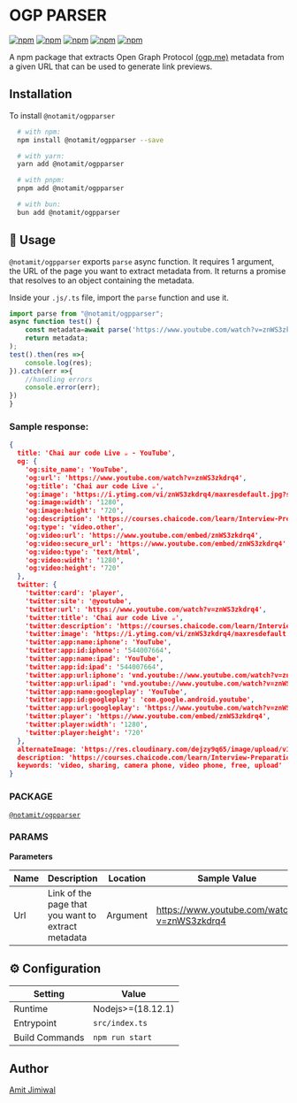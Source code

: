 # OGP PARSER
[![npm](https://img.shields.io/npm/v/@notamit/ogpparser)](https://www.npmjs.com/package/@notamit/ogpparser)
[![npm](https://img.shields.io/npm/dt/@notamit/ogpparser)](https://www.npmjs.com/package/@notamit/ogpparser)
[![npm](https://img.shields.io/npm/l/@notamit/ogpparser)](https://www.npmjs.com/package/@notamit/ogpparser)
[![npm](https://img.shields.io/bundlephobia/min/@notamit/ogpparser)](https://www.npmjs.com/package/@notamit/ogpparser)
[![npm](https://img.shields.io/npm/types/@notamit/ogpparser)](https://www.npmjs.com/package/@notamit/ogpparser)

A npm package that extracts Open Graph Protocol [(ogp.me)](https://ogp.me) metadata from a given URL that can be used to generate link previews.

## Installation
To install `@notamit/ogpparser`

```bash
  # with npm:
  npm install @notamit/ogpparser --save

  # with yarn:
  yarn add @notamit/ogpparser

  # with pnpm:
  pnpm add @notamit/ogpparser

  # with bun:
  bun add @notamit/ogpparser
```

## 🧰  Usage
`@notamit/ogpparser` exports `parse` async function. It requires 1 argument, the URL of the page you want to extract metadata from. It returns a promise that resolves to an object containing the metadata.

Inside your `.js/.ts` file, import the `parse` function and use it.
```js
import parse from "@notamit/ogpparser";
async function test() {
    const metadata=await parse('https://www.youtube.com/watch?v=znWS3zkdrq4');
    return metadata;
);
test().then(res =>{
    console.log(res);
}).catch(err =>{
    //handling errors
    console.error(err);
})
}
```` 
### Sample response:
```json
{
  title: 'Chai aur code Live ☕️ - YouTube',
  og: {
    'og:site_name': 'YouTube',
    'og:url': 'https://www.youtube.com/watch?v=znWS3zkdrq4',
    'og:title': 'Chai aur code Live ☕️',
    'og:image': 'https://i.ytimg.com/vi/znWS3zkdrq4/maxresdefault.jpg?sqp=-oaymwEmCIAKENAF8quKqQMa8AEB-AH-CYAC0AWKAgwIABABGGUgUShHMA8=&rs=AOn4CLBXY4-LhSGoyrs_IWkZeZzimQIANA',
    'og:image:width': '1280',
    'og:image:height': '720',
    'og:description': 'https://courses.chaicode.com/learn/Interview-Preparation-With-JavascriptCoupon: YOUTUBE200',
    'og:type': 'video.other',
    'og:video:url': 'https://www.youtube.com/embed/znWS3zkdrq4',
    'og:video:secure_url': 'https://www.youtube.com/embed/znWS3zkdrq4',
    'og:video:type': 'text/html',
    'og:video:width': '1280',
    'og:video:height': '720'
  },
  twitter: {
    'twitter:card': 'player',
    'twitter:site': '@youtube',
    'twitter:url': 'https://www.youtube.com/watch?v=znWS3zkdrq4',
    'twitter:title': 'Chai aur code Live ☕️',
    'twitter:description': 'https://courses.chaicode.com/learn/Interview-Preparation-With-JavascriptCoupon: YOUTUBE200',
    'twitter:image': 'https://i.ytimg.com/vi/znWS3zkdrq4/maxresdefault.jpg?sqp=-oaymwEmCIAKENAF8quKqQMa8AEB-AH-CYAC0AWKAgwIABABGGUgUShHMA8=&rs=AOn4CLBXY4-LhSGoyrs_IWkZeZzimQIANA',
    'twitter:app:name:iphone': 'YouTube',
    'twitter:app:id:iphone': '544007664',
    'twitter:app:name:ipad': 'YouTube',
    'twitter:app:id:ipad': '544007664',
    'twitter:app:url:iphone': 'vnd.youtube://www.youtube.com/watch?v=znWS3zkdrq4&feature=applinks',
    'twitter:app:url:ipad': 'vnd.youtube://www.youtube.com/watch?v=znWS3zkdrq4&feature=applinks',
    'twitter:app:name:googleplay': 'YouTube',
    'twitter:app:id:googleplay': 'com.google.android.youtube',
    'twitter:app:url:googleplay': 'https://www.youtube.com/watch?v=znWS3zkdrq4',
    'twitter:player': 'https://www.youtube.com/embed/znWS3zkdrq4',
    'twitter:player:width': '1280',
    'twitter:player:height': '720'
  },
  alternateImage: 'https://res.cloudinary.com/dejzy9q65/image/upload/v1706806074/preview_ha6nqf.png',
  description: 'https://courses.chaicode.com/learn/Interview-Preparation-With-JavascriptCoupon: YOUTUBE200',
  keywords: 'video, sharing, camera phone, video phone, free, upload'
}
```
### PACKAGE 
[```@notamit/ogpparser```](https://www.npmjs.com/package/@notamit/ogpparser)

### PARAMS

**Parameters**

| Name | Description                                        | Location | Sample Value                                |
|------|----------------------------------------------------|----------|---------------------------------------------|
| Url  | Link of the page that you want to extract metadata | Argument    | https://www.youtube.com/watch?v=znWS3zkdrq4 |

## ⚙️ Configuration
| Setting           | Value              |
| ----------------- | ------------------ |
| Runtime           | Nodejs>=(18.12.1)          |
| Entrypoint        | `src/index.ts`    |
| Build Commands    | `npm run start` |

## Author
[Amit Jimiwal](https://www.github.com/amitjimiwal)

